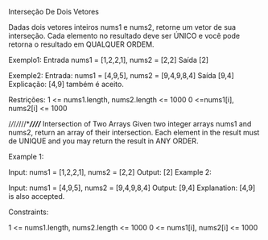  Interseção De Dois Vetores

 Dadas dois vetores inteiros nums1 e nums2, retorne um vetor de sua interseção. Cada elemento no resultado deve ser ÚNICO e você pode retorna o resultado em QUALQUER 
 ORDEM.

 Exemplo1: 
 Entrada nums1 = [1,2,2,1], nums2 = [2,2]
 Saída [2]

 Exemple2:
 Entrada: nums1 = [4,9,5], nums2 = [9,4,9,8,4]
 Saída [9,4]
 Explicação: [4,9] também é aceito.

 Restrições:
 1 <= nums1.length, nums2.length <= 1000
 0 <=nums1[i], nums2[i] <= 1000
 
 
 
 
 /*/*/*/*///******////*****
 Intersection of Two Arrays
 Given two integer arrays nums1 and nums2, return an array of their intersection. Each
 element in the result must de UNIQUE and you may return the result in ANY ORDER.

 

Example 1:

Input: nums1 = [1,2,2,1], nums2 = [2,2]
Output: [2]
Example 2:

Input: nums1 = [4,9,5], nums2 = [9,4,9,8,4]
Output: [9,4]
Explanation: [4,9] is also accepted.
 

Constraints:

1 <= nums1.length, nums2.length <= 1000
0 <= nums1[i], nums2[i] <= 1000
